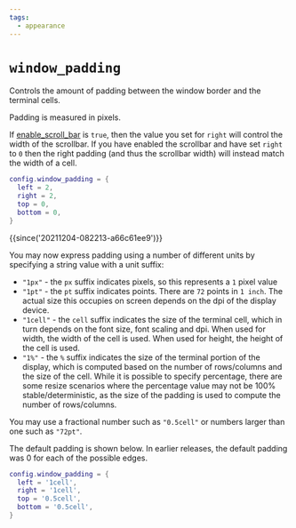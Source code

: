 ```yaml
---
tags:
  - appearance
---
```

# `window_padding`

Controls the amount of padding between the window border and the
terminal cells.

Padding is measured in pixels.

If [enable_scroll_bar](enable_scroll_bar.md) is `true`, then the value you
set for `right` will control the width of the scrollbar.  If you have
enabled the scrollbar and have set `right` to `0` then the right padding
(and thus the scrollbar width) will instead match the width of a cell.

```lua
config.window_padding = {
  left = 2,
  right = 2,
  top = 0,
  bottom = 0,
}
```

{{since('20211204-082213-a66c61ee9')}}

You may now express padding using a number of different units by specifying
a string value with a unit suffix:

* `"1px"` - the `px` suffix indicates pixels, so this represents a `1` pixel value
* `"1pt"` - the `pt` suffix indicates points.  There are `72` points in `1 inch`.  The actual size this occupies on screen depends on the dpi of the display device.
* `"1cell"` - the `cell` suffix indicates the size of the terminal cell, which in turn depends on the font size, font scaling and dpi.  When used for width, the width of the cell is used.  When used for height, the height of the cell is used.
* `"1%"` - the `%` suffix indicates the size of the terminal portion of the display, which is computed based on the number of rows/columns and the size of the cell.  While it is possible to specify percentage, there are some resize scenarios where the percentage value may not be 100% stable/deterministic, as the size of the padding is used to compute the number of rows/columns.

You may use a fractional number such as `"0.5cell"` or numbers larger than one such as `"72pt"`.

The default padding is shown below.  In earlier releases, the default padding was 0 for each of the possible edges.

```lua
config.window_padding = {
  left = '1cell',
  right = '1cell',
  top = '0.5cell',
  bottom = '0.5cell',
}
```

